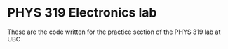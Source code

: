 # PHYS 319 Electronics lab

These are the code written for the practice section of the PHYS 319 lab at UBC
